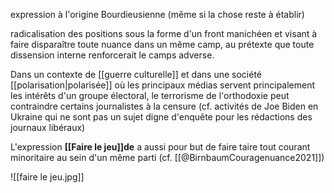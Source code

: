 expression à l'origine Bourdieusienne (même si la chose reste à établir)

radicalisation des positions sous la forme d'un front manichéen et visant à faire disparaître toute nuance dans un même camp, au prétexte que toute dissension interne renforcerait le camps adverse. 


Dans un contexte de [[guerre culturelle]] et dans une société [[polarisation|polarisée]] où les principaux médias servent principalement les intérêts d'un groupe électoral, le terrorisme de l'orthodoxie peut contraindre certains journalistes à la censure (cf. activités de Joe Biden en Ukraine qui ne sont pas un sujet digne d'enquête pour les rédactions des journaux libéraux)

L'expression **[[Faire le jeu]]de** a aussi pour but de faire taire tout courant minoritaire au sein d'un même parti (cf. [[@BirnbaumCouragenuance2021]])

![[faire le jeu.jpg]]